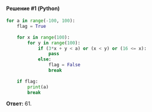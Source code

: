 #### Решение #1 (Python)
```python
for a in range(-100, 100):
	flag = True
	
	for x in range(100):
		for y in range(100):
			if (3*x + y < a) or (x < y) or (16 <= x):
				pass
			else:
				flag = False
				break
	
	if flag:
		print(a)
		break
```
**Ответ:** 61.
